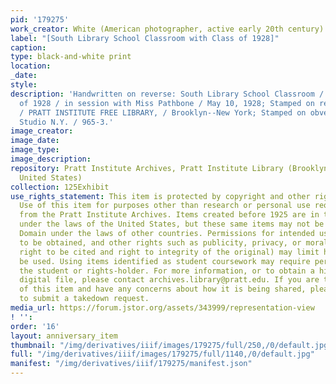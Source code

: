 ```yaml
---
pid: '179275'
work_creator: White (American photographer, active early 20th century)
label: "[South Library School Classroom with Class of 1928]"
caption:
type: black-and-white print
location:
_date:
style:
description: 'Handwritten on reverse: South Library School Classroom / with Class
  of 1928 / in session with Miss Pathbone / May 10, 1928; Stamped on reverse: From
  / PRATT INSTITUTE FREE LIBRARY, / Brooklyn--New York; Stamped on obverse: White
  Studio N.Y. / 965-3.'
image_creator:
image_date:
image_type:
image_description:
repository: Pratt Institute Archives, Pratt Institute Library (Brooklyn, New York,
  United States)
collection: 125Exhibit
use_rights_statement: This item is protected by copyright and other rights and restrictions.
  Use of this item for purposes other than research or personal use requires permission
  from the Pratt Institute Archives. Items created before 1925 are in the Public Domain
  under the laws of the United States, but these same items may not be in the Public
  Domain under the laws of other countries. Permissions for intended uses may need
  to be obtained, and other rights such as publicity, privacy, or moral rights (e.g.
  right to be cited and right to integrity of the original) may limit how items can
  be used. Using items identified as student coursework may require permission from
  the student or rights-holder. For more information, or to obtain a high resolution
  digital file, please contact archives.library@pratt.edu. If you are the rights-holder
  of this item and have any concerns about how it is being shared, please visit https://libguides.pratt.edu/archives/takedown
  to submit a takedown request.
media_url: https://forum.jstor.org/assets/343999/representation-view
! '':
order: '16'
layout: anniversary_item
thumbnail: "/img/derivatives/iiif/images/179275/full/250,/0/default.jpg"
full: "/img/derivatives/iiif/images/179275/full/1140,/0/default.jpg"
manifest: "/img/derivatives/iiif/179275/manifest.json"
---
```

